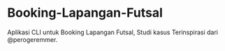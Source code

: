 # Booking-Lapangan-Futsal
Aplikasi CLI untuk Booking Lapangan Futsal, Studi kasus Terinspirasi dari @perogeremmer.
